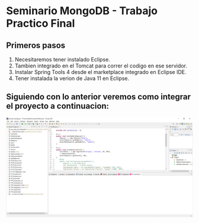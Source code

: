 # Seminario MongoDB - Trabajo Practico Final

## Primeros pasos

1) Necesitaremos tener instalado Eclipse.
2) Tambien integrado en el Tomcat para correr el codigo en ese servidor.
3) Instalar Spring Tools 4 desde el marketplace integrado en Eclipse IDE.
4) Tener instalada la verion de Java 11 en Eclipse.

## Siguiendo con lo anterior veremos como integrar el proyecto a continuacion:
![Paso 1](/image1.png)
